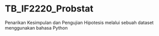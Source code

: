 # TB_IF2220_Probstat
Penarikan Kesimpulan dan Pengujian Hipotesis melalui sebuah dataset menggunakan bahasa Python

